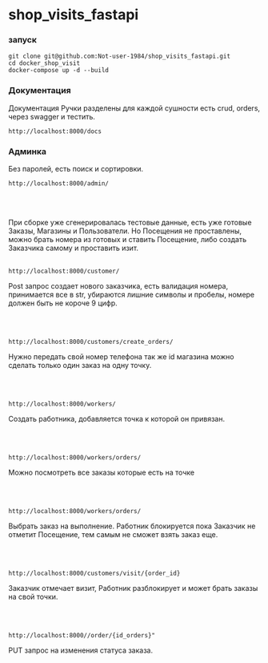 # shop_visits_fastapi
### запуск
```
git clone git@github.com:Not-user-1984/shop_visits_fastapi.git
cd docker_shop_visit
docker-compose up -d --build
```
### Документация 
Документация 
Ручки разделены для каждой сушности есть crud, orders,
через swagger и тестить.

```
http://localhost:8000/docs
```


### Админка
Без паролей, есть поиск и сортировки.

```
http://localhost:8000/admin/
```
<br>
<br>


При сборке уже сгенерировалась тестовые данные,
есть уже готовые Заказы, Магазины и Пользователи.
Но Посещения не проставлены,
можно брать номера из готовых и ставить Посещение,
либо создать Заказчика самому и проставить изит.
<br>
<br>



```
http://localhost:8000/customer/
```

Post запрос создает нового заказчика,
есть валидация номера, принимается все в str,
убираются лишние символы и пробелы,
номере должен быть не короче 9 цифр.

<br>
<br>

```
http://localhost:8000/customers/create_orders/
```
Нужно передать свой номер телефона
так же id магазина
можно сделать только один заказ на одну точку.

<br>
<br>

```
http://localhost:8000/workers/
```
Cоздать работника, добавляется точка к которой он привязан.

<br>
<br>

```
http://localhost:8000/workers/orders/
```
Можно посмотреть все заказы которые есть на точке


<br>
<br>


```
http://localhost:8000/workers/orders/
```
Выбрать заказ на выполнение.
Работник блокируется пока Заказчик не отметит Посещение,
тем самым не сможет взять заказ еще.

<br>
<br>


```
http://localhost:8000/customers/visit/{order_id}
```
Заказчик отмечает визит, Работник разблокирует и может брать заказы на свой точки.


<br>
<br>


```
http://localhost:8000//order/{id_orders}"
```
PUT запрос на изменения статуса заказа.
<br>
<br>

